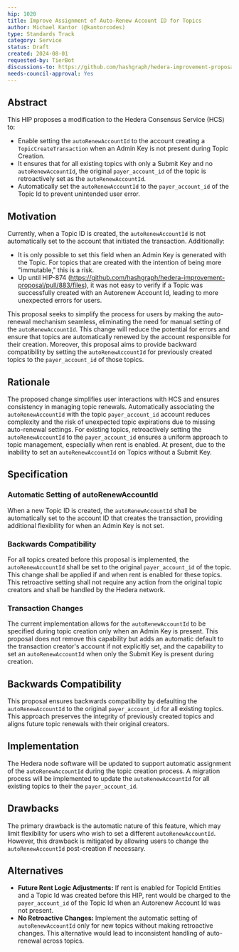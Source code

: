 ```yaml
---
hip: 1020
title: Improve Assignment of Auto-Renew Account ID for Topics
author: Michael Kantor (@kantorcodes)
type: Standards Track
category: Service
status: Draft
created: 2024-08-01
requested-by: TierBot
discussions-to: https://github.com/hashgraph/hedera-improvement-proposal/pull/1020
needs-council-approval: Yes
---
```


## Abstract

This HIP proposes a modification to the Hedera Consensus Service (HCS) to:
 - Enable setting the `autoRenewAccountId` to the account creating a `TopicCreateTransaction` when an Admin Key is not present during Topic Creation.
 - It ensures that for all existing topics with only a Submit Key and no `autoRenewAccountId`, the original `payer_account_id` of the topic is retroactively set as the `autoRenewAccountId`.
 - Automatically set the `autoRenewAccountId` to the `payer_account_id` of the Topic Id to prevent unintended user error.

## Motivation

Currently, when a Topic ID is created, the `autoRenewAccountId` is not automatically set to the account that initiated the transaction. Additionally:

- It is only possible to set this field when an Admin Key is generated with the Topic. For topics that are created with the intention of being more "immutable," this is a risk.
- Up until HIP-874 (https://github.com/hashgraph/hedera-improvement-proposal/pull/883/files), it was not easy to verify if a Topic was successfully created with an Autorenew Account Id, leading to more unexpected errors for users.

This proposal seeks to simplify the process for users by making the auto-renewal mechanism seamless, eliminating the need for manual setting of the `autoRenewAccountId`. This change will reduce the potential for errors and ensure that topics are automatically renewed by the account responsible for their creation. Moreover, this proposal aims to provide backward compatibility by setting the `autoRenewAccountId` for previously created topics to the `payer_account_id` of those topics.

## Rationale

The proposed change simplifies user interactions with HCS and ensures consistency in managing topic renewals. Automatically associating the `autoRenewAccountId` with the topic `payer_account_id` account reduces complexity and the risk of unexpected topic expirations due to missing auto-renewal settings. For existing topics, retroactively setting the `autoRenewAccountId` to the `payer_account_id` ensures a uniform approach to topic management, especially when rent is enabled. At present, due to the inability to set an `autoRenewAccountId` on Topics without a Submit Key.

## Specification

### Automatic Setting of autoRenewAccountId

When a new Topic ID is created, the `autoRenewAccountId` shall be automatically set to the account ID that creates the transaction, providing additional flexibility for when an Admin Key is not set.

### Backwards Compatibility

For all topics created before this proposal is implemented, the `autoRenewAccountId` shall be set to the original `payer_account_id` of the topic. This change shall be applied if and when rent is enabled for these topics.
This retroactive setting shall not require any action from the original topic creators and shall be handled by the Hedera network.

### Transaction Changes

The current implementation allows for the `autoRenewAccountId` to be specified during topic creation only when an Admin Key is present. This proposal does not remove this capability but adds an automatic default to the transaction creator's account if not explicitly set, and the capability to set an `autoRenewAccountId` when only the Submit Key is present during creation.

## Backwards Compatibility

This proposal ensures backwards compatibility by defaulting the `autoRenewAccountId` to the original `payer_account_id` for all existing topics. This approach preserves the integrity of previously created topics and aligns future topic renewals with their original creators.

## Implementation

The Hedera node software will be updated to support automatic assignment of the `autoRenewAccountId` during the topic creation process.
A migration process will be implemented to update the `autoRenewAccountId` for all existing topics to their the `payer_account_id`.

## Drawbacks

The primary drawback is the automatic nature of this feature, which may limit flexibility for users who wish to set a different `autoRenewAccountId`. However, this drawback is mitigated by allowing users to change the `autoRenewAccountId` post-creation if necessary.

## Alternatives

- **Future Rent Logic Adjustments:** If rent is enabled for TopicId Entities and a Topic Id was created before this HIP, rent would be charged to the `payer_account_id` of the Topic Id when an Autorenew Account Id was not present.
- **No Retroactive Changes:** Implement the automatic setting of `autoRenewAccountId` only for new topics without making retroactive changes. This alternative would lead to inconsistent handling of auto-renewal across topics.